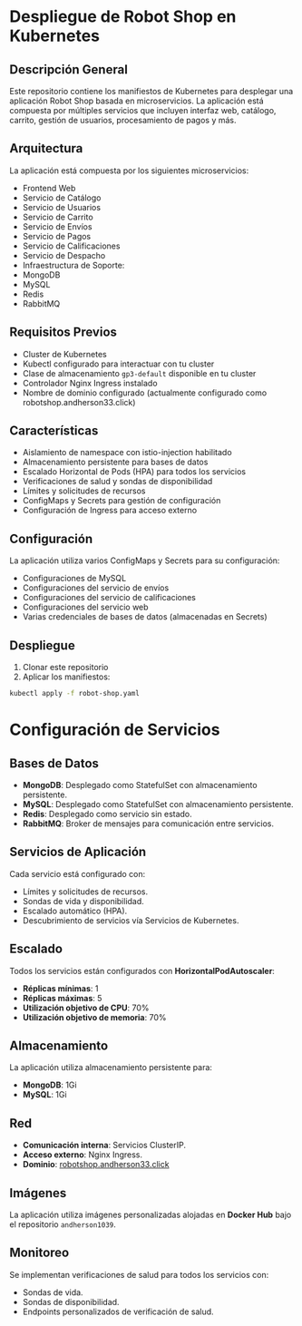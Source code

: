 # Despliegue de Robot Shop en Kubernetes

## Descripción General
Este repositorio contiene los manifiestos de Kubernetes para desplegar una aplicación Robot Shop basada en microservicios. La aplicación está compuesta por múltiples servicios que incluyen interfaz web, catálogo, carrito, gestión de usuarios, procesamiento de pagos y más.

## Arquitectura
La aplicación está compuesta por los siguientes microservicios:
- Frontend Web
- Servicio de Catálogo
- Servicio de Usuarios
- Servicio de Carrito
- Servicio de Envíos
- Servicio de Pagos
- Servicio de Calificaciones
- Servicio de Despacho
- Infraestructura de Soporte:
 - MongoDB
 - MySQL
 - Redis
 - RabbitMQ

## Requisitos Previos
- Cluster de Kubernetes
- Kubectl configurado para interactuar con tu cluster
- Clase de almacenamiento `gp3-default` disponible en tu cluster
- Controlador Nginx Ingress instalado
- Nombre de dominio configurado (actualmente configurado como robotshop.andherson33.click)

## Características
- Aislamiento de namespace con istio-injection habilitado
- Almacenamiento persistente para bases de datos
- Escalado Horizontal de Pods (HPA) para todos los servicios
- Verificaciones de salud y sondas de disponibilidad
- Límites y solicitudes de recursos
- ConfigMaps y Secrets para gestión de configuración
- Configuración de Ingress para acceso externo

## Configuración
La aplicación utiliza varios ConfigMaps y Secrets para su configuración:
- Configuraciones de MySQL
- Configuraciones del servicio de envíos
- Configuraciones del servicio de calificaciones
- Configuraciones del servicio web
- Varias credenciales de bases de datos (almacenadas en Secrets)

## Despliegue
1. Clonar este repositorio
2. Aplicar los manifiestos:
```bash
kubectl apply -f robot-shop.yaml
```

# Configuración de Servicios

## Bases de Datos
- **MongoDB**: Desplegado como StatefulSet con almacenamiento persistente.  
- **MySQL**: Desplegado como StatefulSet con almacenamiento persistente.  
- **Redis**: Desplegado como servicio sin estado.  
- **RabbitMQ**: Broker de mensajes para comunicación entre servicios.  

## Servicios de Aplicación
Cada servicio está configurado con:  
- Límites y solicitudes de recursos.  
- Sondas de vida y disponibilidad.  
- Escalado automático (HPA).  
- Descubrimiento de servicios vía Servicios de Kubernetes.  

## Escalado
Todos los servicios están configurados con **HorizontalPodAutoscaler**:  
- **Réplicas mínimas**: 1  
- **Réplicas máximas**: 5  
- **Utilización objetivo de CPU**: 70%  
- **Utilización objetivo de memoria**: 70%  

## Almacenamiento
La aplicación utiliza almacenamiento persistente para:  
- **MongoDB**: 1Gi  
- **MySQL**: 1Gi  

## Red
- **Comunicación interna**: Servicios ClusterIP.  
- **Acceso externo**: Nginx Ingress.  
- **Dominio**: [robotshop.andherson33.click](http://robotshop.andherson33.click)  

## Imágenes
La aplicación utiliza imágenes personalizadas alojadas en **Docker Hub** bajo el repositorio `andherson1039`.  

## Monitoreo
Se implementan verificaciones de salud para todos los servicios con:  
- Sondas de vida.  
- Sondas de disponibilidad.  
- Endpoints personalizados de verificación de salud.  










